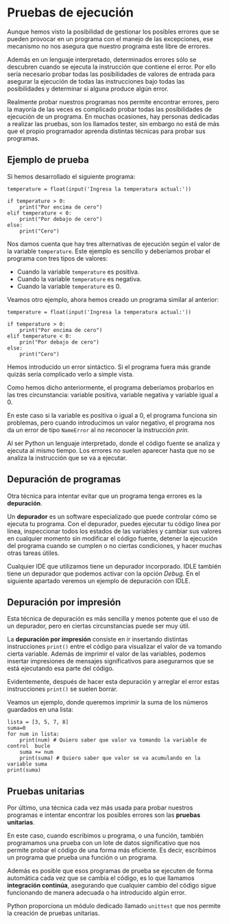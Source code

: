 # Pruebas de ejecución

Aunque hemos visto la posibilidad de gestionar los posibles errores que se pueden provocar en un programa con el manejo de las excepciones, ese mecanismo no nos asegura que nuestro programa este libre de errores.

Además en un lenguaje interpretado, determinados errores sólo se descubren cuando se ejecuta la instrucción que contiene el error. Por ello sería necesario probar todas las posibilidades de valores de entrada para asegurar la ejecución de todas las instrucciones bajo todas las posibilidades y determinar si alguna produce algún error.

Realmente probar nuestros programas nos permite encontrar errores, pero la mayoría de las veces es complicado probar todas las posibilidades de ejecución de un programa. En muchas ocasiones, hay personas dedicadas a realizar las pruebas, son los llamados tester, sin embargo no está de más que el propio programador aprenda distintas técnicas para probar sus programas.

## Ejemplo de prueba

Si hemos desarrollado el siguiente programa:

```
temperature = float(input('Ingresa la temperatura actual:'))

if temperature > 0:
    print("Por encima de cero")
elif temperature < 0:
    print("Por debajo de cero")
else:
    print("Cero")
```

Nos damos cuenta que hay tres alternativas de ejecución según el valor de la variable `temperature`. 
Este ejemplo es sencillo y deberíamos probar el programa con tres tipos de valores:

* Cuando la variable `temperature` es positiva.
* Cuando la variable `temperature` es negativa.
* Cuando la variable `temperature` es 0.

Veamos otro ejemplo, ahora hemos creado un programa similar al anterior:

```
temperature = float(input('Ingresa la temperatura actual:'))

if temperature > 0:
    print("Por encima de cero")
elif temperature < 0:
    prin("Por debajo de cero")
else:
    print("Cero")
```

Hemos introducido un error sintáctico. Si el programa fuera más grande quizás sería complicado verlo a simple vista.

Como hemos dicho anteriormente, el programa deberíamos probarlos en las tres circunstancia: variable positiva, variable negativa y variable igual a 0.

En este caso si la variable es positiva o igual a 0, el programa funciona sin problemas, pero cuando introducimos un valor negativo, el programa nos da un error de tipo `NameError` al no reconocer la instrucción *prin*.

Al ser Python un lenguaje interpretado, donde el código fuente se analiza y ejecuta al mismo tiempo. Los errores no suelen aparecer hasta que no se analiza la instrucción que se va a ejecutar.

## Depuración de programas

Otra técnica para intentar evitar que un programa tenga errores es la **depuración**. 

Un **depurador** es un software especializado que puede controlar cómo se ejecuta tu programa. Con el depurador, puedes ejecutar tu código línea por línea, inspeccionar todos los estados de las variables y cambiar sus valores en cualquier momento sin modificar el código fuente, detener la ejecución del programa cuando se cumplen o no ciertas condiciones, y hacer muchas otras tareas útiles.

Cualquier IDE que utilizamos tiene un depurador incorporado. IDLE también tiene un depurador que podemos activar con la opción *Debug*. En el siguiente apartado veremos un ejemplo de depuración con IDLE.

## Depuración por impresión

Esta técnica de depuración es más sencilla y menos potente que el uso de un depurador, pero en ciertas circunstancias puede ser muy útil.

La **depuración por impresión** consiste en ir insertando distintas instrucciones `print()` entre el código para visualizar el valor de va tomando cierta variable. Además de imprimir el valor de las variables, podemos insertar impresiones de mensajes significativos para asegurarnos que se está ejecutando esa parte del código.

Evidentemente, después de hacer esta depuración y arreglar el error estas instrucciones `print()` se suelen borrar.

Veamos un ejemplo, donde queremos imprimir la suma de los números guardados en una lista:

```
lista = [3, 5, 7, 8]
suma=0
for num in lista:
    print(num) # Quiero saber que valor va tomando la variable de control  bucle
    suma += num
    print(suma) # Quiero saber que valor se va acumulando en la variable suma
print(suma)
```

## Pruebas unitarias

Por último, una técnica cada vez más usada para probar nuestros programas e intentar encontrar los posibles errores son las **pruebas unitarias**.

En este caso, cuando escribimos u programa, o una función, también programamos una prueba con un lote de datos significativo que nos permite probar el código de una forma más eficiente. Es decir, escribimos un programa que prueba una función o un programa.

Además es posible que esos programas de prueba se ejecuten de forma automática cada vez que se cambia el código, es lo que llamamos **integración continúa**, asegurando que cualquier cambio del código sigue funcionando de manera adecuada o ha introducido algún error.

Python proporciona un módulo dedicado llamado `unittest` que nos permite la creación de pruebas unitarias.
